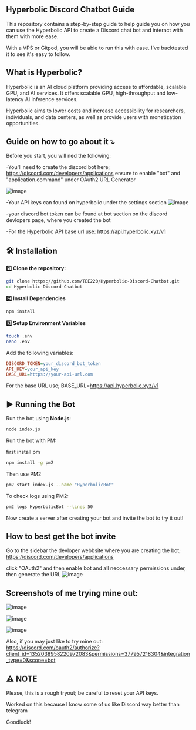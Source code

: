## Hyperbolic Discord Chatbot Guide

This repository contains a step-by-step guide to help guide you on how you can use the Hyperbolic API to create a Discord chat bot and interact with them with more ease.

With a VPS or Gitpod, you will be able to run this with ease. I've backtested it to see it's easy to follow.

## What is Hyperbolic?

Hyperbolic is an AI cloud platform providing access to affordable, scalable GPU, and AI services.
It offers scalable GPU, high-throughput and low-latency AI inference services.

Hyperbolic aims to lower costs and increase accessibility for researchers, individuals, and data centers, as well as provide users with monetization opportunities.



## Guide on how to go about it :arrow_heading_down:


Before you start, you will ned the following:

-You'll need to create the discord bot here; https://discord.com/developers/applications
ensure to enable "bot" and "application.command" under OAuth2 URL Generator

![image](https://github.com/user-attachments/assets/d1d19a8a-c947-4710-a755-73628e7d1e3a)


-Your API keys can found on hyperbolic under the settings section
![image](https://github.com/user-attachments/assets/4fedebc0-4bb6-4195-a92b-a2967b4c2867)

-your discord bot token can be found at bot section on the discord devlopers page, where you created the bot 


-For the Hyperbolic API base url use: https://api.hyperbolic.xyz/v1


## 🛠 Installation  


**1️⃣ Clone the repository:** 

``` bash
git clone https://github.com/TEE220/Hyperbolic-Discord-Chatbot.git
cd Hyperbolic-Discord-Chatbot
```


**2️⃣ Install Dependencies**

```bash
npm install
```

**3️⃣ Setup Environment Variables**

```bash
touch .env
nano .env
```

Add the following variables:

```ini
DISCORD_TOKEN=your_discord_bot_token
API_KEY=your_api_key
BASE_URL=https://your-api-url.com
```

For the base URL use; BASE_URL=https://api.hyperbolic.xyz/v1



## ▶️ Running the Bot

Run the bot using **Node.js**:
```bash
node index.js
```

Run the bot with PM:

first install pm

```bash
npm install -g pm2
```

Then use PM2 

```bash
pm2 start index.js --name "HyperbolicBot"
```

To check logs using PM2:

```bash
pm2 logs HyperbolicBot --lines 50
```

Now create a server after creating your bot and invite the bot to try it out!

## How to best get the bot invite 

Go to the sidebar the devloper webbsite where you are creating the bot; https://discord.com/developers/applications

click "OAuth2" and then enable bot and all neccessary permissions under, then generate the URL 
![image](https://github.com/user-attachments/assets/db879424-ad57-4d11-8d5c-51bc15905702)


## Screenshots of me trying mine out:
 
![image](https://github.com/user-attachments/assets/94c8c215-8ef4-4156-8b08-ae68e1ffa9d3)

![image](https://github.com/user-attachments/assets/2473f823-b219-42e5-ae7c-722fc421ea4c)

![image](https://github.com/user-attachments/assets/cd427d95-544c-4d03-95b5-faf1ab0eeb53)


Also, if you may just like to try mine out: https://discord.com/oauth2/authorize?client_id=1352038958220972083&permissions=377957218304&integration_type=0&scope=bot

## ⚠️ **NOTE**

Please, this is a rough tryout; be careful to reset your API keys. 

Worked on this because I know some of us like Discord way better than telegram

Goodluck!

